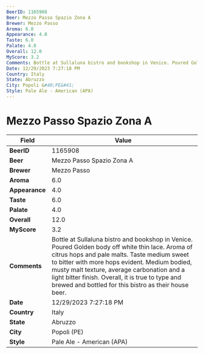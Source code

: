 ```yaml
---
BeerID: 1165908
Beer: Mezzo Passo Spazio Zona A
Brewer: Mezzo Passo
Aroma: 6.0
Appearance: 4.0
Taste: 6.0
Palate: 4.0
Overall: 12.0
MyScore: 3.2
Comments: Bottle at Sullaluna bistro and bookshop in Venice. Poured Golden body off white thin lace. Aroma of citrus hops and pale malts. Taste medium sweet to bitter with more hops evident. Medium bodied, musty malt texture, average carbonation and a light bitter finish. Overall, it is true to type and brewed and bottled for this bistro as their house beer.
Date: 12/29/2023 7:27:18 PM
Country: Italy
State: Abruzzo
City: Popoli &#40;PE&#41;
Style: Pale Ale - American (APA)
---
```


# Mezzo Passo Spazio Zona A

| Field         | Value |
|---------------|-------|
| **BeerID** | 1165908 |
| **Beer** | Mezzo Passo Spazio Zona A |
| **Brewer** | Mezzo Passo |
| **Aroma** | 6.0 |
| **Appearance** | 4.0 |
| **Taste** | 6.0 |
| **Palate** | 4.0 |
| **Overall** | 12.0 |
| **MyScore** | 3.2 |
| **Comments** | Bottle at Sullaluna bistro and bookshop in Venice. Poured Golden body off white thin lace. Aroma of citrus hops and pale malts. Taste medium sweet to bitter with more hops evident. Medium bodied, musty malt texture, average carbonation and a light bitter finish. Overall, it is true to type and brewed and bottled for this bistro as their house beer. |
| **Date** | 12/29/2023 7:27:18 PM |
| **Country** | Italy |
| **State** | Abruzzo |
| **City** | Popoli &#40;PE&#41; |
| **Style** | Pale Ale - American (APA) |
